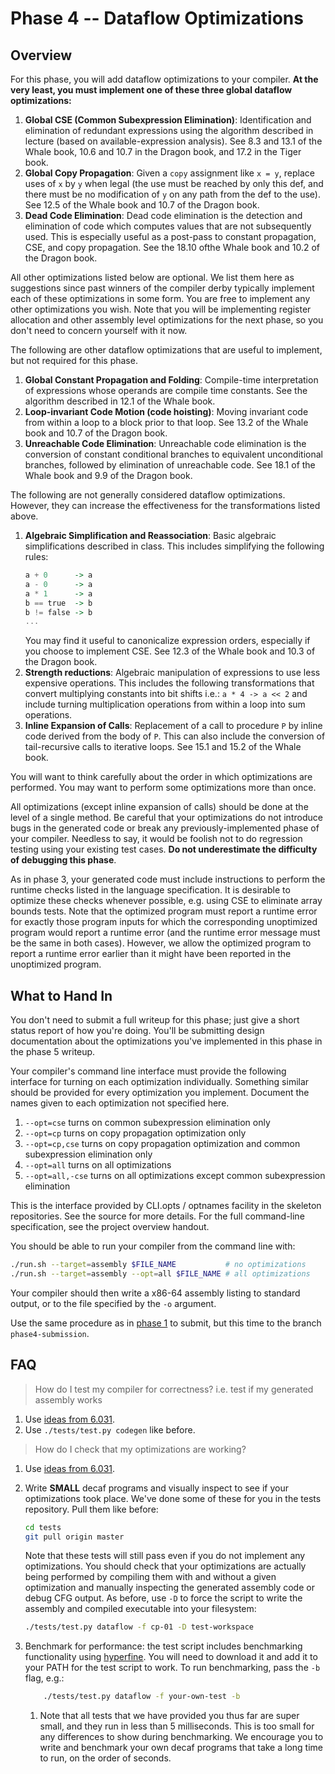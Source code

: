# Phase 4 -- Dataflow Optimizations

## Overview

For this phase, you will add dataflow optimizations to your compiler. __At the very least, you must implement one of these three global dataflow optimizations:__

1. __Global CSE (Common Subexpression Elimination)__: Identification and elimination of redundant expressions using the algorithm described in lecture (based on available-expression analysis). See 8.3 and 13.1 of the Whale book, 10.6 and 10.7 in the Dragon book, and 17.2 in the Tiger book.
1. __Global Copy Propagation__: Given a `copy` assignment like `x = y`, replace uses of `x` by `y` when legal (the use must be reached by only this def, and there must be no modification of `y` on any path from the def to the use).  See 12.5 of the Whale book and 10.7 of the Dragon book.
1. __Dead Code Elimination__: Dead code elimination is the detection and elimination of code which computes values that are not subsequently used. This is especially useful as a post-pass to constant propagation, CSE, and copy propagation. See the 18.10 ofthe Whale book and 10.2 of the Dragon book.

All other optimizations listed below are optional. We list them here as suggestions since past winners of the compiler derby typically implement each of these optimizations in some form. You are free to implement any other optimizations you wish. Note that you will be implementing register allocation and other assembly level optimizations for the next phase, so you don't need to concern yourself with it now.

The following are other dataflow optimizations that are useful to implement, but not required for this phase.

1. __Global Constant Propagation and Folding__: Compile-time interpretation of expressions whose operands are compile time constants. See the algorithm described in 12.1 of the Whale book.
1. __Loop-invariant Code Motion (code hoisting)__: Moving invariant code from within a loop to a block prior to that loop. See 13.2 of the Whale book and 10.7 of the Dragon book.
1. __Unreachable Code Elimination__: Unreachable code elimination is the conversion of constant conditional branches to equivalent unconditional branches, followed by elimination of unreachable code. See 18.1 of the Whale book and 9.9 of the Dragon book.

The following are not generally considered dataflow optimizations. However, they can increase the effectiveness for the transformations listed above.

1. __Algebraic Simplification and Reassociation__: Basic algebraic simplifications described in class. This includes simplifying the following rules:
    ```hs
    a + 0      -> a
    a - 0      -> a
    a * 1      -> a
    b == true  -> b
    b != false -> b
    ...
    ```
    You may find it useful to canonicalize expression orders, especially if you choose to implement CSE. See 12.3 of the Whale book and 10.3 of the Dragon book.
1. __Strength reductions__: Algebraic manipulation of expressions to use less expensive operations. This includes the following transformations that convert multiplying constants into bit shifts i.e.: `a * 4 -> a << 2` and include turning multiplication operations from within a loop into sum operations.
1. __Inline Expansion of Calls__: Replacement of a call to procedure `P` by inline code derived from the body of `P`. This can also include the conversion of tail-recursive calls to iterative loops. See 15.1 and 15.2 of the Whale book.

You will want to think carefully about the order in which optimizations are performed. You may want to perform some optimizations more than once.

All optimizations (except inline expansion of calls) should be done at the level of a single method. Be careful that your optimizations do not introduce bugs in the generated code or break any previously-implemented phase of your compiler. Needless to say, it would be foolish not to do regression testing using your existing test cases. __Do not underestimate the difficulty of debugging this phase__.

As in phase 3, your generated code must include instructions to perform the runtime checks listed in the language specification. It is desirable to optimize these checks whenever possible, e.g. using CSE to eliminate array bounds tests. Note that the optimized program must report a runtime error for exactly those program inputs for which the corresponding unoptimized program would report a runtime error (and the runtime error message must be the same in both cases). However, we allow the optimized program to report a runtime error earlier than it might have been reported in the unoptimized program.

## What to Hand In

You don't need to submit a full writeup for this phase; just give a short status report of how you're doing. You'll be submitting design documentation about the optimizations you've implemented in this phase in the phase 5 writeup.

Your compiler's command line interface must provide the following interface for turning on each optimization individually. Something similar should be provided for every optimization you implement. Document the names given to each optimization not specified here.

1. `--opt=cse` turns on common subexpression elimination only
1. `--opt=cp` turns on copy propagation optimization only
1. `--opt=cp,cse` turns on copy propagation optimization and common subexpression elimination only
1. `--opt=all` turns on all optimizations
1. `--opt=all,-cse` turns on all optimizations except common subexpression elimination

This is the interface provided by CLI.opts / optnames facility in the skeleton repositories. See the source for more details. For the full command-line specification, see the project overview handout.

You should be able to run your compiler from the command line with:

```bash
./run.sh --target=assembly $FILE_NAME           # no optimizations
./run.sh --target=assembly --opt=all $FILE_NAME # all optimizations
```

Your compiler should then write a x86-64 assembly listing to standard output, or to the file specified by the `-o` argument.

Use the same procedure as in [phase 1](../phase-1/README.md#submission) to submit, but this time to the branch `phase4-submission`.

## FAQ

> How do I test my compiler for correctness? i.e. test if my generated assembly works

1. Use [ideas from 6.031](https://web.mit.edu/6.031/www/fa19/classes/03-testing/).
1. Use `./tests/test.py codegen` like before.

> How do I check that my optimizations are working?

1. Use [ideas from 6.031](https://web.mit.edu/6.031/www/fa19/classes/03-testing/).
1. Write __SMALL__ decaf programs and visually inspect to see if your optimizations took place. We've done some of these for you in the tests repository. Pull them like before:

	```bash
	cd tests
	git pull origin master
	```

	Note that these tests will still pass even if you do not implement any optimizations. You should check that your optimizations are actually being performed by compiling them with and without a given optimization and manually inspecting the generated assembly code or debug CFG output. As before, use `-D` to force the script to write the assembly and compiled executable into your filesystem:

	```bash
	./tests/test.py dataflow -f cp-01 -D test-workspace
	```

1. Benchmark for performance: the test script includes benchmarking functionality using [hyperfine](https://github.com/sharkdp/hyperfine). You will need to download it and add it to your PATH for the test script to work. To run benchmarking, pass the `-b` flag, e.g.:
    ```bash
		./tests/test.py dataflow -f your-own-test -b
    ```
    1. Note that all tests that we have provided you thus far are super small, and they run in less than 5 milliseconds. This is too small for any differences to show during benchmarking. We encourage you to write and benchmark your own decaf programs that take a long time to run, on the order of seconds.
